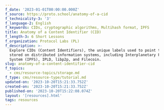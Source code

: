 ```yaml
---
f_date: '2023-01-01T00:00:00.000Z'
f_source: https://proto.school/anatomy-of-a-cid
f_technicality-3: '3'
f_language-2: English
f_keywords: CIDs, cryptographic algorithms, Multihash format, IPFS
title: Anatomy of a Content Identifier (CID)
f_length-3: 6 Short Lessons
f_organization: Protocol Labs (PL)
f_description: >-
  Explore CIDs (Content Identifiers), the unique labels used to point to data
  stored on distributed information systems, including Interplanetary File
  System (IPFS), IPLD, libp2p, and Filecoin.
slug: anatomy-of-a-content-identifier-cid
f_topics:
  - cms/resource-topics/storage.md
f_type: cms/resource-type/tutorial.md
updated-on: '2023-10-20T15:21:33.752Z'
created-on: '2023-10-20T15:21:33.752Z'
published-on: '2023-10-20T15:22:08.074Z'
layout: '[resources].html'
tags: resources
---
```



